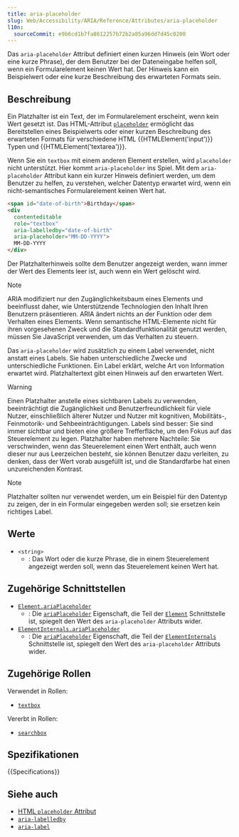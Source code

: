 ```yaml
---
title: aria-placeholder
slug: Web/Accessibility/ARIA/Reference/Attributes/aria-placeholder
l10n:
  sourceCommit: e9b6cd1b7fa8612257b72b2a85a96dd7d45c0200
---
```


Das `aria-placeholder` Attribut definiert einen kurzen Hinweis (ein Wort oder eine kurze Phrase), der dem Benutzer bei der Dateneingabe helfen soll, wenn ein Formularelement keinen Wert hat. Der Hinweis kann ein Beispielwert oder eine kurze Beschreibung des erwarteten Formats sein.

## Beschreibung

Ein Platzhalter ist ein Text, der im Formularelement erscheint, wenn kein Wert gesetzt ist. Das HTML-Attribut [`placeholder`](/de/docs/Web/HTML/Reference/Elements/input#placeholder) ermöglicht das Bereitstellen eines Beispielwerts oder einer kurzen Beschreibung des erwarteten Formats für verschiedene HTML {{HTMLElement('input')}} Typen und {{HTMLElement('textarea')}}.

Wenn Sie ein `textbox` mit einem anderen Element erstellen, wird `placeholder` nicht unterstützt. Hier kommt `aria-placeholder` ins Spiel. Mit dem `aria-placeholder` Attribut kann ein kurzer Hinweis definiert werden, um dem Benutzer zu helfen, zu verstehen, welcher Datentyp erwartet wird, wenn ein nicht-semantisches Formularelement keinen Wert hat.

```html
<span id="date-of-birth">Birthday</span>
<div
  contenteditable
  role="textbox"
  aria-labelledby="date-of-birth"
  aria-placeholder="MM-DD-YYYY">
  MM-DD-YYYY
</div>
```

Der Platzhalterhinweis sollte dem Benutzer angezeigt werden, wann immer der Wert des Elements leer ist, auch wenn ein Wert gelöscht wird.

> [!NOTE]
> ARIA modifiziert nur den Zugänglichkeitsbaum eines Elements und beeinflusst daher, wie Unterstützende Technologien den Inhalt Ihren Benutzern präsentieren. ARIA ändert nichts an der Funktion oder dem Verhalten eines Elements. Wenn semantische HTML-Elemente nicht für ihren vorgesehenen Zweck und die Standardfunktionalität genutzt werden, müssen Sie JavaScript verwenden, um das Verhalten zu steuern.

Das `aria-placeholder` wird zusätzlich zu einem Label verwendet, nicht anstatt eines Labels. Sie haben unterschiedliche Zwecke und unterschiedliche Funktionen. Ein Label erklärt, welche Art von Information erwartet wird. Platzhaltertext gibt einen Hinweis auf den erwarteten Wert.

> [!WARNING]
> Einen Platzhalter anstelle eines sichtbaren Labels zu verwenden, beeinträchtigt die Zugänglichkeit und Benutzerfreundlichkeit für viele Nutzer, einschließlich älterer Nutzer und Nutzer mit kognitiven, Mobilitäts-, Feinmotorik- und Sehbeeinträchtigungen. Labels sind besser: Sie sind immer sichtbar und bieten eine größere Trefferfläche, um den Fokus auf das Steuerelement zu legen. Platzhalter haben mehrere Nachteile: Sie verschwinden, wenn das Steuerelement einen Wert enthält, auch wenn dieser nur aus Leerzeichen besteht, sie können Benutzer dazu verleiten, zu denken, dass der Wert vorab ausgefüllt ist, und die Standardfarbe hat einen unzureichenden Kontrast.

> [!NOTE]
> Platzhalter sollten nur verwendet werden, um ein Beispiel für den Datentyp zu zeigen, der in ein Formular eingegeben werden soll; sie ersetzen kein richtiges Label.

## Werte

- `<string>`
  - : Das Wort oder die kurze Phrase, die in einem Steuerelement angezeigt werden soll, wenn das Steuerelement keinen Wert hat.

## Zugehörige Schnittstellen

- [`Element.ariaPlaceholder`](/de/docs/Web/API/Element/ariaPlaceholder)
  - : Die [`ariaPlaceholder`](/de/docs/Web/API/Element/ariaPlaceholder) Eigenschaft, die Teil der [`Element`](/de/docs/Web/API/Element) Schnittstelle ist, spiegelt den Wert des `aria-placeholder` Attributs wider.
- [`ElementInternals.ariaPlaceholder`](/de/docs/Web/API/ElementInternals/ariaPlaceholder)
  - : Die [`ariaPlaceholder`](/de/docs/Web/API/ElementInternals/ariaPlaceholder) Eigenschaft, die Teil der [`ElementInternals`](/de/docs/Web/API/ElementInternals) Schnittstelle ist, spiegelt den Wert des `aria-placeholder` Attributs wider.

## Zugehörige Rollen

Verwendet in Rollen:

- [`textbox`](/de/docs/Web/Accessibility/ARIA/Reference/Roles/textbox_role)

Vererbt in Rollen:

- [`searchbox`](/de/docs/Web/Accessibility/ARIA/Reference/Roles/searchbox_role)

## Spezifikationen

{{Specifications}}

## Siehe auch

- [HTML `placeholder` Attribut](/de/docs/Web/HTML/Reference/Elements/input#placeholder)
- [`aria-labelledby`](/de/docs/Web/Accessibility/ARIA/Reference/Attributes/aria-labelledby)
- [`aria-label`](/de/docs/Web/Accessibility/ARIA/Reference/Attributes/aria-label)
